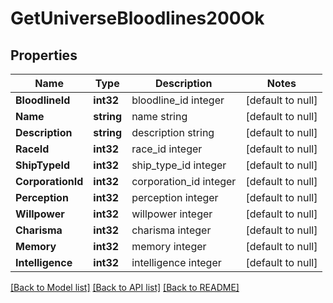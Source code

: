 # GetUniverseBloodlines200Ok

## Properties
Name | Type | Description | Notes
------------ | ------------- | ------------- | -------------
**BloodlineId** | **int32** | bloodline_id integer | [default to null]
**Name** | **string** | name string | [default to null]
**Description** | **string** | description string | [default to null]
**RaceId** | **int32** | race_id integer | [default to null]
**ShipTypeId** | **int32** | ship_type_id integer | [default to null]
**CorporationId** | **int32** | corporation_id integer | [default to null]
**Perception** | **int32** | perception integer | [default to null]
**Willpower** | **int32** | willpower integer | [default to null]
**Charisma** | **int32** | charisma integer | [default to null]
**Memory** | **int32** | memory integer | [default to null]
**Intelligence** | **int32** | intelligence integer | [default to null]

[[Back to Model list]](../README.md#documentation-for-models) [[Back to API list]](../README.md#documentation-for-api-endpoints) [[Back to README]](../README.md)


